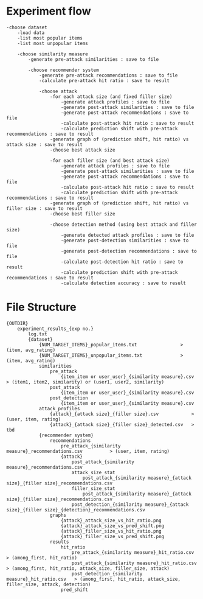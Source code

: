 
# Experiment flow

    -choose dataset
        -load data
        -list most popular items
        -list most unpopular items

        -choose similarity measure
            -generate pre-attack similarities : save to file

            -choose recommender system
                -generate pre-attack recommendations : save to file
                -calculate pre-attack hit ratio : save to result

                -choose attack
                    -for each attack size (and fixed filler size)
                        -generate attack profiles : save to file
                        -generate post-attack similarities : save to file
                        -generate post-attack recommendations : save to file
                        -calculate post-attack hit ratio : save to result
                        -calculate prediction shift with pre-attack recommendations : save to result
                    -generate graph of (prediction shift, hit ratio) vs attack size : save to result
                    -choose best attack size

                    -for each filler size (and best attack size)
                        -generate attack profiles : save to file
                        -generate post-attack similarities : save to file
                        -generate post-attack recommendations : save to file
                        -calculate post-attack hit ratio : save to result
                        -calculate prediction shift with pre-attack recommendations : save to result
                    -generate graph of (prediction shift, hit ratio) vs filler size : save to result
                    -choose best filler size 

                    -choose detection method (using best attack and filler size)
                        -generate detected attack profiles : save to file
                        -generate post-detection similarities : save to file
                        -generate post-detection recommendations : save to file
                        -calculate post-detection hit ratio : save to result
                        -calculate prediction shift with pre-attack recommendations : save to result
                        -calculate detection accuracy : save to result


# File Structure

    {OUTDIR}
        experiment_results_{exp no.}
            log.txt
            {dataset}
                {NUM_TARGET_ITEMS}_popular_items.txt                > (item, avg_rating)
                {NUM_TARGET_ITEMS}_unpopular_items.txt              > (item, avg_rating)
                similarities
                    pre_attack
                        {item_item or user_user}_{similarity measure}.csv   > (item1, item2, similarity) or (user1, user2, similarity)
                    post_attack
                        {item_item or user_user}_{similarity measure}.csv
                    post_detection
                        {item_item or user_user}_{similarity measure}.csv
                attack_profiles
                    {attack}_{attack size}_{filler size}.csv            > (user, item, rating)
                    {attack}_{attack size}_{filler size}_detected.csv   > tbd
                {recommender system}
                    recommendations      
                        pre_attack_{similarity measure}_recommendations.csv          > (user, item, rating)
                        {attack}
                            post_attack_{similarity measure}_recommendations.csv
                            attack_size_stat
                                post_attack_{similarity measure}_{attack size}_{filler size}_recommendations.csv    
                            filler_size_stat
                                post_attack_{similarity measure}_{attack size}_{filler size}_recommendations.csv
                            post_detection_{similarity measure}_{attack size}_{filler size}_{detection}_recommendations.csv
                    graphs
                        {attack}_attack_size_vs_hit_ratio.png
                        {attack}_attack_size_vs_pred_shift.png
                        {attack}_filler_size_vs_hit_ratio.png
                        {attack}_filler_size_vs_pred_shift.png
                    results
                        hit_ratio
                            pre_attack_{similarity measure}_hit_ratio.csv       > (among_first, hit_ratio)
                            post_attack_{similarity measure}_hit_ratio.csv      > (among_first, hit_ratio, attack_size, filler_size, attack)
                            post_detection_{similarity measure}_hit_ratio.csv   > (among_first, hit_ratio, attack_size, filler_size, attack, detection)
                        pred_shift
                
